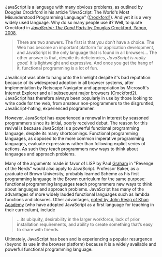 JavaScript is a language with many obvious problems, as outlined by Douglas Crockford in his article "JavaScript: The World's Most Misunderstood Programming Language"  ([Crockford1]). And yet it is a very widely used language. Why do so many people use it?  Well, to quote Crockford in [_JavaScript: The Good Parts_ by Douglas Crockford, Yahoo, 2008],
> There are two answers. The first is that you don't have a choice. The Web has become an important platform for application development, and JavaScript is the only language that is found in all browsers... The other answer is that, despite its deficiencies, *JavaScript is really good.* It is lightweight and expressive. And once you get the hang of it, functional programming is a lot of fun.

JavaScript was able to hang onto the limelight despite it's bad reputation because of its widespread adoption in all browser systems, after implementation by Netscape Navigator and appropriation by Microsoft's Internet Explorer and all subsequent major browsers ([Crockford2]). JavaScript has therefore always been popularly in use by those looking to write code for the web, from amateur non-programmers to the disgruntled, JavaScript-hating, experienced programmer.

However, JavaScript has experienced a renewal in interest by seasoned programmers since its initial, poorly received debut. The reason for this revival is because JavaScript is a powerful functional programming language, despite its many shortcomings. Functional programming languages, as opposed to the more common imperative programming languages, evaluate expressions rather than following explict series of actions.  As such they teach programmers new ways to think about languages and approach problems.

Many of the arguments made in favor of LISP by Paul [Graham] in "Revenge of the Nerds" would also apply to JavaScript. 
Professor Baker, as a graduate of Brown University, probably learned Scheme as his first programming language in the Brown curriculum for the same purpose: functional programming languages teach programmers new ways to think about languages and approach problems.
JavaScript has many of the advantages of more widely lauded functional languages such as lambda functions and closures. Other advantages, [noted by John Resig of Khan Academy] (who have adopted JavaScript as a first language for teaching in their curriculum), include
>...its ubiquity, desirability in the larger workforce, lack of prior installation requirements, and ability to create something that’s easy to share with friends.

Ultimately, JavaScript has been and is experiencing a popular resurgence (beyond its use in the browser platform) because it is a widely available and powerful functional programming language.

<!-- references -->
  [Crockford1]: http://javascript.crockford.com/javascript.html         "Crockford 1"
  [Crockford2]: http://javascript.crockford.com/popular.html            "Crockford 2"
  [_JavaScript: The Good Parts_ by Douglas Crockford, Yahoo, 2008]: http://www.amazon.com/JavaScript-Good-Parts-Douglas-Crockford/dp/0596517742/ref=sr_1_1?s=books&ie=UTF8&qid=1382573325&sr=1-1&keywords=javascript+the+good+parts                                                                             "_JavaScript: The Good Parts_ by Douglas Crockford, Yahoo, 2008"
  [Graham]: http://www.paulgraham.com/icad.html                          "Revenge of the Nerds"
  [noted by John Resig of Khan Academy]: http://ejohn.org/blog/javascript-as-a-first-language/
